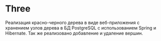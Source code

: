 # Three
Реализация красно-черного дерева в виде веб-приложения с хранением узлов дерева в БД PostgreSQL с использованием Spring и Hibernate. Так же реализовано добавление и удаление вершин.
